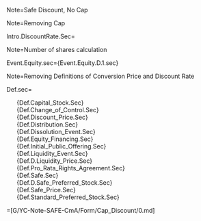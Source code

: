 Note=Safe Discount, No Cap

Note=Removing Cap

Intro.DiscountRate.Sec=</i>

Note=Number of shares calculation

Event.Equity.sec={Event.Equity.D.1.sec}

Note=Removing Definitions of Conversion Price and Discount Rate

Def.sec=<ul type="none"><li>{Def.Capital_Stock.Sec}<li>{Def.Change_of_Control.Sec}<li>{Def.Discount_Price.Sec}<li>{Def.Distribution.Sec}<li>{Def.Dissolution_Event.Sec}<li>{Def.Equity_Financing.Sec}<li>{Def.Initial_Public_Offering.Sec}<li>{Def.Liquidity_Event.Sec}<li>{Def.D.Liquidity_Price.Sec}<li>{Def.Pro_Rata_Rights_Agreement.Sec}<li>{Def.Safe.Sec}<li>{Def.D.Safe_Preferred_Stock.Sec}<li>{Def.Safe_Price.Sec}<li>{Def.Standard_Preferred_Stock.Sec}</ul>

=[G/YC-Note-SAFE-CmA/Form/Cap_Discount/0.md]
